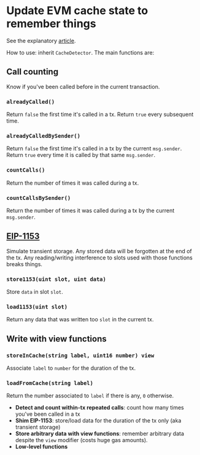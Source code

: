 # Update EVM cache state to remember things

See the explanatory [article]().

How to use: inherit `CacheDetector`. The main functions are:

## Call counting

Know if you've been called before in the current transaction.

### `alreadyCalled()` 
Return `false` the first time it's called in a tx. Return `true` every subsequent time.

### `alreadyCalledBySender()` 
Return `false` the first time it's called in a tx by the current `msg.sender`. Return `true` every time it is called by that same `msg.sender`.

### `countCalls()`
Return the number of times it was called during a tx.

### `countCallsBySender()` 
Return the number of times it was called during a tx by the current `msg.sender`.

## [EIP-1153](https://eips.ethereum.org/EIPS/eip-1153)

Simulate transient storage. Any stored data will be forgotten at the end of the tx. Any reading/writing interference to slots used with those functions breaks things.

### `store1153(uint slot, uint data)`
Store `data` in slot `slot`.

### `load1153(uint slot)`
Return any data that was written too `slot` in the current tx.

## Write with view functions

### `storeInCache(string label, uint16 number) view`
Associate `label` to `number` for the duration of the tx.

### `loadFromCache(string label)`
Return the number associated to `label` if there is any, `0` otherwise.





* **Detect and count within-tx repeated calls**: count how many times you've been called in a tx
* **Shim EIP-1153**: store/load data for the duration of the tx only (aka transient storage)
* **Store arbitrary data with view functions**: remember arbitrary data despite the `view` modifier (costs huge gas amounts).
* **Low-level functions** 
